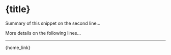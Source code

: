 # {title}

Summary of this snippet on the second line...

More details on the following lines...

---
{home_link}